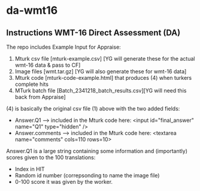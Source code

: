 # da-wmt16

## Instructions WMT-16 Direct Assessment (DA)

The repo includes Example Input for Appraise:

1. Mturk csv file [mturk-example.csv] [YG will generate these for the actual wmt-16 data & pass to CF]
2. Image files [wmt.tar.gz] [YG will also generate these for wmt-16 data]
3. Mturk code [mturk-code-example.html] that produces (4) when turkers complete hits
4. MTurk batch file [Batch_2341218_batch_results.csv][YG will need this back from Appraise]

(4) is basically the original csv file (1) above with the two added fields:
* Answer.Q1 --> included in the Mturk code here: \<input id="final_answer" name="Q1" type="hidden" /\>
* Answer.comments --> included in the Mturk code here: \<textarea name="comments" cols=110 rows=10\>


Answer.Q1 is a large string containing some information and (importantly) scores given to the 100 translations: 
* Index in HIT
* Random id number (correpsonding to name the image file)
* 0-100 score it was given by the worker.

